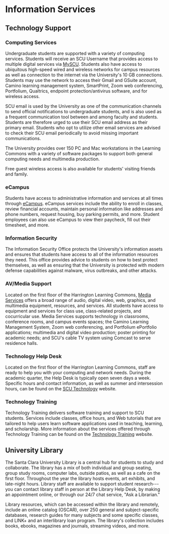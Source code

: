 Information Services
====================

Technology Support
------------------

### Computing Services

Undergraduate students are supported with a variety of computing services. Students will receive an SCU Username that provides access to multiple digital services via [MySCU](https://www.scu.edu/login). Students also have access to ubiquitous high-speed wired and wireless networks for campus resources as well as connection to the internet via the University's 10 GB connections. Students may use the network to access their Gmail and GSuite account, Camino learning management system, SmartPrint, Zoom web conferencing, Portfolium, Qualtrics, endpoint protection/antivirus software, and for wireless access.

SCU email is used by the University as one of the communication channels to send official notifications to undergraduate students, and is also used as a frequent communication tool between and among faculty and students. Students are therefore urged to use their SCU email address as their primary email. Students who opt to utilize other email services are advised to check their SCU email periodically to avoid missing important communications.

The University provides over 150 PC and Mac workstations in the Learning Commons with a variety of software packages to support both general computing needs and multimedia production.

Free guest wireless access is also available for students' visiting friends and family.

### eCampus

Students have access to administrative information and services at all times through [eCampus](https://ecampus.scu.edu/). eCampus services include the ability to enroll in classes, review financial accounts, maintain personal information like addresses and phone numbers, request housing, buy parking permits, and more. Student employees can also use eCampus to view their paycheck, fill out their timesheet, and more.

### Information Security

The Information Security Office protects the University's information assets and ensures that students have access to all of the information resources they need. This office provides advice to students on how to best protect themselves, as well as ensuring that the University is protected with modern defense capabilities against malware, virus outbreaks, and other attacks.

### AV/Media Support

Located on the first floor of the Harrington Learning Commons, [Media Services](https://www.scu.edu/is/academic-technology/avmedia-equipment-resources-and-services/) offers a broad range of audio, digital video, web, graphics, and multimedia equipment, resources, and services. All students have access to equipment and services for class use, class-related projects, and cocurricular use. Media Services supports technology in classrooms, conference rooms, and campus events spaces; the Camino Learning Management System, Zoom web conferencing, and Portfolium ePortfolio applications; multimedia and digital video production; poster printing for academic needs; and SCU's cable TV system using Comcast to serve residence halls.

### Technology Help Desk

Located on the first floor of the Harrington Learning Commons, staff are ready to help you with your computing and network needs. During the academic quarter, the Help Desk is typically open​ seven days a week. Specific hours and contact information, as well as summer and intersession hours, can be found on the [SCU Technology](https://www.scu.edu/technology/computing-services--support/) website.

### Technology Training

Technology Training delivers software training and support to SCU students. Services include classes, office hours, and Web tutorials that are tailored to help users learn software applications used in teaching, learning, and scholarship. More information about the services offered through Technology Training can be found on the [Technology Training](https://www.scu.edu/training/) website.

University Library
------------------

The Santa Clara University Library is a central hub for students to study and collaborate. The library has a mix of both individual and group seating, group study rooms, computer labs, outside patios, as well as a cafe on the first floor. Throughout the year the library hosts events, art exhibits, and late-night hours. Library staff are available to support student research---you can contact library staff in person at the Library Help Desk, by making an appointment online, or through our 24/7 chat service, "Ask a Librarian."

Library resources, which can be accessed within the library and remotely, include an online catalog (OSCAR), over 250 general and subject-specific databases, research guides for many subjects and some specific classes, and LINK+ and an interlibrary loan program. The library's collection includes books, ebooks, magazines and journals, streaming videos, and more.
